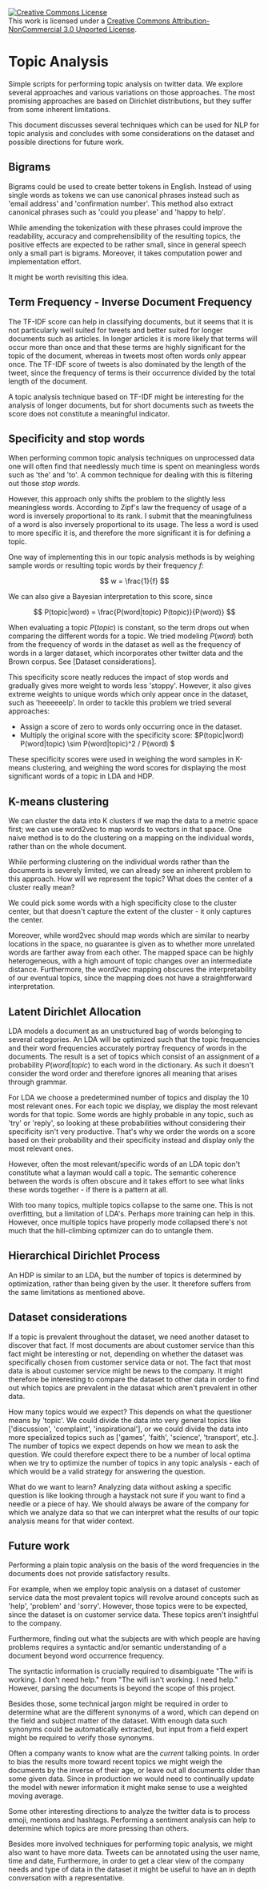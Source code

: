 <a rel="license" href="http://creativecommons.org/licenses/by-nc/3.0/"><img alt="Creative Commons License" style="border-width:0" src="https://i.creativecommons.org/l/by-nc/3.0/88x31.png" /></a><br />This work is licensed under a <a rel="license" href="http://creativecommons.org/licenses/by-nc/3.0/">Creative Commons Attribution-NonCommercial 3.0 Unported License</a>.

# Topic Analysis
Simple scripts for performing topic analysis on twitter data.
We explore several approaches and various variations on those approaches.
The most promising approaches are based on Dirichlet distributions, but they suffer from some inherent limitations.

This document discusses several techniques which can be used for NLP for topic analysis and concludes with some considerations on the dataset and possible directions for future work.

## Bigrams
Bigrams could be used to create better tokens in English. Instead of using single words as tokens we can use canonical phrases instead such as 'email address' and 'confirmation number'. This method also extract canonical phrases such as 'could you please' and 'happy to help'.

While amending the tokenization with these phrases could improve the readability, accuracy and comprehensibility of the resulting topics, the positive effects are expected to be rather small, since in general speech only a small part is bigrams. Moreover, it takes computation power and implementation effort. 

It might be worth revisiting this idea.

## Term Frequency - Inverse Document Frequency
The TF-IDF score can help in classifying documents, but it seems that it is not particularly well suited for tweets and better suited for longer documents such as articles. In longer articles it is more likely that terms will occur more than once and that these terms are highly significant for the topic of the document, whereas in tweets most often words only appear once. The TF-IDF score of tweets is also dominated by the length of the tweet, since the frequency of terms is their occurrence divided by the total length of the document. 

A topic analysis technique based on TF-IDF might be interesting for the analysis of longer documents, but for short documents such as tweets the score does not constitute a meaningful indicator.

## Specificity and stop words
When performing common topic analysis techniques on unprocessed data one will often find that needlessly much time is spent on meaningless words such as 'the' and 'to'. A common technique for dealing with this is filtering out those *stop words*.

However, this approach only shifts the problem to the slightly less meaningless words. According to Zipf's law the frequency of usage of a word is inversely proportional to its rank. I submit that the meaningfulness of a word is also inversely proportional to its usage. The less a word is used to more specific it is, and therefore the more significant it is for defining a topic.

One way of implementing this in our topic analysis methods is by weighing sample words or resulting topic words by their frequency $f$:

$$ w = \frac{1}{f} $$

We can also give a Bayesian interpretation to this score, since

$$ P(topic|word) = \frac{P(word|topic) P(topic)}{P(word)} $$

When evaluating a topic $P(topic)$ is constant, so the term drops out when comparing the different words for a topic.
We tried modeling $P(word)$ both from the frequency of words in the dataset as well as the frequency of words in a larger dataset, which incorporates other twitter data and the Brown corpus. See [Dataset considerations].

This specificity score neatly reduces the impact of stop words and gradually gives more weight to words less 'stoppy'.
However, it also gives extreme weights to unique words which only appear once in the dataset, such as 'heeeeeelp'.
In order to tackle this problem we tried several approaches:

- Assign a score of zero to words only occurring once in the dataset.
- Multiply the original score with the specificity score: $P(topic|word)  P(word|topic) \sim P(word|topic)^2 / P(word) $

These specificity scores were used in weighing the word samples in K-means clustering, and weighing the word scores for displaying the most significant words of a topic in LDA and HDP.

## K-means clustering
We can cluster the data into K clusters if we map the data to a metric space first; we can use word2vec to map words to vectors in that space.
One naive method is to do the clustering on a mapping on the individual words, rather than on the whole document.

While performing clustering on the individual words rather than the documents is severely limited, we can already see an inherent problem to this approach. How will we represent the topic? What does the center of a cluster really mean?

We could pick some words with a high specificity close to the cluster center, but that doesn't capture the extent of the cluster - it only captures the center.

Moreover, while word2vec should map words which are similar to nearby locations in the space, no guarantee is given as to whether more unrelated words are farther away from each other. The mapped space can be highly heterogeneous, with a high amount of topic changes over an intermediate distance. Furthermore, the word2vec mapping obscures the interpretability of our eventual topics, since the mapping does not have a straightforward interpretation.

## Latent Dirichlet Allocation
LDA models a document as an unstructured bag of words belonging to several categories. An LDA will be optimized such that the topic frequencies and their word frequencies accurately portray frequency of words in the documents. The result is a set of topics which consist of an assignment of a probability $P(word|topic)$ to each word in the dictionary. As such it doesn't consider the word order and therefore ignores all meaning that arises through grammar.

For LDA we choose a predetermined number of topics and display the 10 most relevant ones. For each topic we display, we display the most relevant words for that topic. 
Some words are highly probable in any topic, such as 'try' or 'reply', so looking at these probabilities without considering their specificity isn't very productive. That's why we order the words on a score based on their probability and their specificity instead and display only the most relevant ones.

However, often the most relevant/specific words of an LDA topic don't constitute what a layman would call a topic. The semantic coherence between the words is often obscure and it takes effort to see what links these words together - if there is a pattern at all.

With too many topics, multiple topics collapse to the same one. This is not overfitting, but a limitation of LDA's. Perhaps more training can help in this. However, once multiple topics have properly mode collapsed there's not much that the hill-climbing optimizer can do to untangle them.


## Hierarchical Dirichlet Process
An HDP is similar to an LDA, but the number of topics is determined by optimization, rather than being given by the user.
It therefore suffers from the same limitations as mentioned above.

## Dataset considerations
If a topic is prevalent throughout the dataset, we need another dataset to discover that fact. If most documents are about customer service than this fact might be interesting or not, depending on whether the dataset was specifically chosen from customer service data or not. The fact that most data is about customer service might be news to the company. It might therefore be interesting to compare the dataset to other data in order to find out which topics are prevalent in the datasat which aren't prevalent in other data.

How many topics would we expect? This depends on what the questioner means by 'topic'. We could divide the data into very general topics like ['discussion', 'complaint', 'inspirational'], or we could divide the data into more specialized topics such as ['games', 'faith', 'science', 'transport', etc.]. The number of topics we expect depends on how we mean to ask the question. We could therefore expect there to be a number of local optima when we try to optimize the number of topics in any topic analysis - each of which would be a valid strategy for answering the question.

What do we want to learn? Analyzing data without asking a specific question is like looking through a haystack not sure if you want to find a needle or a piece of hay. We should always be aware of the company for which we analyze data so that we can interpret what the results of our topic analysis means for that wider context.

## Future work
Performing a plain topic analysis on the basis of the word frequencies in the documents does not provide satisfactory results.

For example, when we employ topic analysis on a dataset of customer service data the most prevalent topics will revolve around concepts such as 'help', 'problem' and 'sorry'. However, those topics were to be expected, since the dataset is on customer service data. These topics aren't insightful to the company.

Furthermore, finding out what the subjects are with which people are having problems requires a syntactic and/or semantic understanding of a document beyond word occurrence frequency.

The syntactic information is crucially required to disambiguate "The wifi is working. I don't need help." from "The wifi isn't working. I need help." However, parsing the documents is beyond the scope of this project.

Besides those, some technical jargon might be required in order to determine what are the different synonyms of a word, which can depend on the field and subject matter of the dataset. With enough data such synonyms could be automatically extracted, but input from a field expert might be required to verify those synonyms.

Often a company wants to know what are the *current* talking points. In order to bias the results more toward recent topics we might weigh the documents by the inverse of their age, or leave out all documents older than some given data. Since in production we would need to continually update the model with newer information it might make sense to use a weighted moving average.

Some other interesting directions to analyze the twitter data is to process emoji, mentions and hashtags. Performing a sentiment analysis can help to determine which topics are more pressing than others.

Besides more involved techniques for performing topic analysis, we might also want to have more data. Tweets can be annotated using the user name, time and date,  Furthermore, in order to get a clear view of the company needs and type of data in the dataset it might be useful to have an in depth conversation with a representative.
